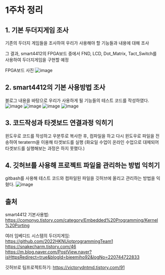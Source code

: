 # 1주차 정리

## 1. 기본 두더지게임 조사
  기존의 두더지 게임들을 조사하여 우리가 사용해야 할 기능들과 내용에 대해 조사

  그 결과, smart4412의 FPGA보드 중에서 FND, LCD, Dot_Matrix, Tact_Switch를 사용하여 두더지게임을 구현할 예정
  
   FPGA보드 사진 
  ![image](https://github.com/ahnjinwon/iot_smart4412/assets/99155067/009bae2d-d3a9-4af0-819d-e2cabd27a188)
## 2. smart4412의 기본 사용방법 조사
  블로그 내용을 바탕으로 우리가 사용하게 될 기능들의 테스트 코드를 작성하였다.
  ![image](https://github.com/ahnjinwon/iot_smart4412/assets/99155067/a00d6242-83e7-43c2-b695-37bb753c9775)
  ![image](https://github.com/ahnjinwon/iot_smart4412/assets/99155067/0c6bf141-a1ad-4057-aaf0-251306f47365)
  ![image](https://github.com/ahnjinwon/iot_smart4412/assets/99155067/0e871b50-9d67-4744-8480-e9a0c421a858)
  ![image](https://github.com/ahnjinwon/iot_smart4412/assets/99155067/791802f1-9f23-4d53-aaa1-bc8c4919b1fe)

## 3. 코드작성과 타겟보드 연결과정 익히기
  윈도우로 코드를 작성하고 우분투로 복사한 후, 컴파일을 하고 
  다시 윈도우로 파일을 전송하여 teraterm을 이용해 타겟보드를 실행
  (화요일 수업이 온라인 수업으로 대체되어 타겟보드를 실행해보는 과정은 하지 못했다.)

## 4. 깃허브를 사용해 프로젝트 파일을 관리하는 방법 익히기
  gitbash를 사용해 테스트 코드와 컴파일된 파일을 깃허브에 올리고 관리하는 방법을 익혔다.
  ![image](https://github.com/ahnjinwon/iot_smart4412/assets/99155067/f099e132-f32b-473f-b591-65ee488b4aed)


## 출처
smart4412 기본사용법: https://comonyo.tistory.com/category/Embedded%20Programming/Kernel%20Porting

여러 임베디드 시스템의 두더지게임: 
https://github.com/2022HKNUiotprogrammingTeam1
https://snakecharm.tistory.com/46
https://m.blog.naver.com/PostView.naver?isHttpsRedirect=true&blogId=bieemiho92&logNo=220744722833


깃허브로 팀프로젝트하기: https://victorydntmd.tistory.com/91
